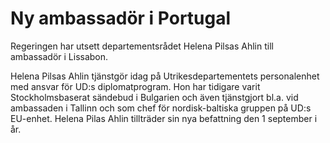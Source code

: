# Ny ambassadör i Portugal

Regeringen har utsett departementsrådet Helena Pilsas Ahlin till ambassadör i Lissabon.

Helena Pilsas Ahlin tjänstgör idag på Utrikesdepartementets personalenhet med ansvar för UD:s diplomatprogram. Hon har tidigare varit Stockholmsbaserat sändebud i Bulgarien och även tjänstgjort bl.a. vid ambassaden i Tallinn och som chef för nordisk-baltiska gruppen på UD:s EU-enhet.
Helena Pilas Ahlin tillträder sin nya befattning den 1 september i år.
